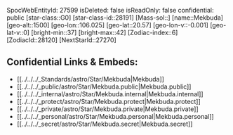 ﻿---
location:
- 20.57
- -106.025
- 1500
tags:
- astro/Star
type: Star
---

SpocWebEntityId: 27599
isDeleted: false
isReadOnly: false
confidential: public
[star-class::G0]
[star-class-id::28191]
[Mass-sol::]
[name::Mekbuda]
[geo-alt::1500]
[geo-lon::106.025]
[geo-lat::20.57]
[geo-lon-v::-0.001]
[geo-lat-v::0]
[bright-min::37]
[bright-max::42]
[Zodiac-index::6]
[ZodiacId::28120]
[NextStarId::27270]



## Confidential Links & Embeds: 
- [[../../../_Standards/astro/Star/Mekbuda|Mekbuda]] 
- [[../../../_public/astro/Star/Mekbuda.public|Mekbuda.public]] 
- [[../../../_internal/astro/Star/Mekbuda.internal|Mekbuda.internal]] 
- [[../../../_protect/astro/Star/Mekbuda.protect|Mekbuda.protect]] 
- [[../../../_private/astro/Star/Mekbuda.private|Mekbuda.private]] 
- [[../../../_personal/astro/Star/Mekbuda.personal|Mekbuda.personal]] 
- [[../../../_secret/astro/Star/Mekbuda.secret|Mekbuda.secret]] 
